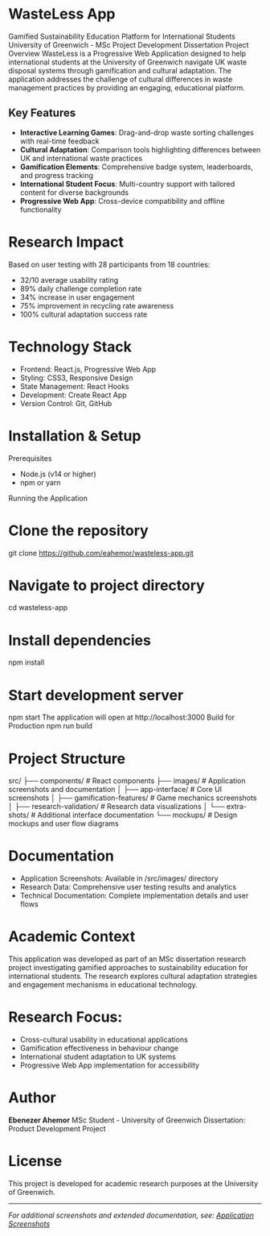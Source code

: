 # WasteLess App
Gamified Sustainability Education Platform for International Students
University of Greenwich - MSc Project Development Dissertation
Project Overview
WasteLess is a Progressive Web Application designed to help international students at the University of Greenwich navigate UK waste disposal systems through gamification and cultural adaptation. The application addresses the challenge of cultural differences in waste management practices by providing an engaging, educational platform.

## Key Features

- **Interactive Learning Games**: Drag-and-drop waste sorting challenges with real-time feedback
- **Cultural Adaptation**: Comparison tools highlighting differences between UK and international waste practices
- **Gamification Elements**: Comprehensive badge system, leaderboards, and progress tracking
- **International Student Focus**: Multi-country support with tailored content for diverse backgrounds
- **Progressive Web App**: Cross-device compatibility and offline functionality

# Research Impact
Based on user testing with 28 participants from 18 countries:
- 32/10 average usability rating
- 89% daily challenge completion rate
- 34% increase in user engagement
- 75% improvement in recycling rate awareness
- 100% cultural adaptation success rate

# Technology Stack
- Frontend: React.js, Progressive Web App
- Styling: CSS3, Responsive Design
- State Management: React Hooks
- Development: Create React App
- Version Control: Git, GitHub

# Installation & Setup
Prerequisites
- Node.js (v14 or higher)
- npm or yarn

Running the Application
# Clone the repository
git clone https://github.com/eahemor/wasteless-app.git

# Navigate to project directory
cd wasteless-app

# Install dependencies
npm install

# Start development server
npm start
The application will open at http://localhost:3000
Build for Production
npm run build

# Project Structure
src/
├── components/          # React components
├── images/             # Application screenshots and documentation
│   ├── app-interface/  # Core UI screenshots
│   ├── gamification-features/  # Game mechanics screenshots
│   ├── research-validation/    # Research data visualizations
│   └── extra-shots/    # Additional interface documentation
└── mockups/            # Design mockups and user flow diagrams

# Documentation
- Application Screenshots: Available in /src/images/ directory
- Research Data: Comprehensive user testing results and analytics
- Technical Documentation: Complete implementation details and user flows

# Academic Context
This application was developed as part of an MSc dissertation research project investigating gamified approaches to sustainability education for international students. The research explores cultural adaptation strategies and engagement mechanisms in educational technology.

# Research Focus:
- Cross-cultural usability in educational applications
- Gamification effectiveness in behaviour change
- International student adaptation to UK systems
- Progressive Web App implementation for accessibility

# Author
**Ebenezer Ahemor**
MSc Student - University of Greenwich
Dissertation: Product Development Project

# License
This project is developed for academic research purposes at the University of Greenwich.
________________________________________
*For additional screenshots and extended documentation, see: [Application Screenshots](https://github.com/eahemor/wasteless-app/blob/main/src/images/extra-shots)*

